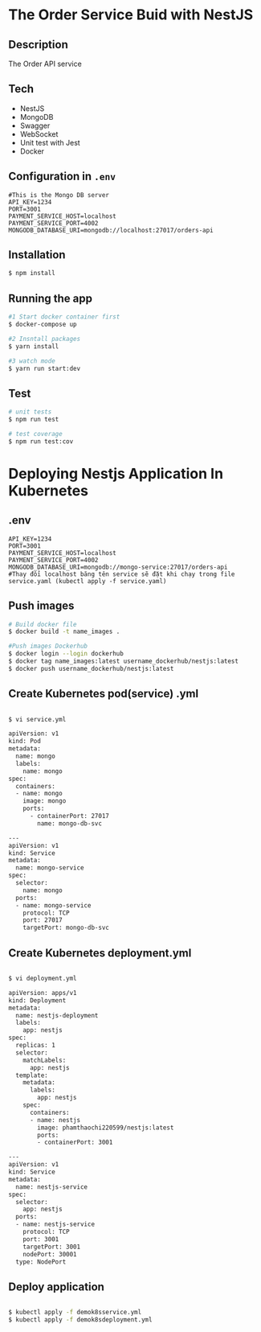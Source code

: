 # The Order Service Buid with NestJS

## Description

The Order API service

## Tech

- NestJS
- MongoDB
- Swagger
- WebSocket
- Unit test with Jest
- Docker

## Configuration in `.env`

```
#This is the Mongo DB server
API_KEY=1234
PORT=3001
PAYMENT_SERVICE_HOST=localhost
PAYMENT_SERVICE_PORT=4002
MONGODB_DATABASE_URI=mongodb://localhost:27017/orders-api
```

## Installation

```bash
$ npm install
```

## Running the app

```bash
#1 Start docker container first
$ docker-compose up

#2 Insntall packages
$ yarn install

#3 watch mode
$ yarn run start:dev
```

## Test

```bash
# unit tests
$ npm run test

# test coverage
$ npm run test:cov
```


# Deploying Nestjs Application In Kubernetes

## .env
```
API_KEY=1234
PORT=3001
PAYMENT_SERVICE_HOST=localhost
PAYMENT_SERVICE_PORT=4002
MONGODB_DATABASE_URI=mongodb://mongo-service:27017/orders-api
#Thay đổi localhost băng tên service sẽ đặt khi chạy trong file service.yaml (kubectl apply -f service.yaml)
```

## Push images
```bash
# Build docker file
$ docker build -t name_images .

#Push images Dockerhub
$ docker login --login dockerhub
$ docker tag name_images:latest username_dockerhub/nestjs:latest
$ docker push username_dockerhub/nestjs:latest
```

## Create Kubernetes pod(service) .yml
```bash

$ vi service.yml

apiVersion: v1
kind: Pod
metadata:
  name: mongo
  labels:
    name: mongo
spec:
  containers:
  - name: mongo
    image: mongo
    ports:
      - containerPort: 27017
        name: mongo-db-svc

---
apiVersion: v1
kind: Service
metadata:
  name: mongo-service
spec:
  selector:
    name: mongo
  ports:
  - name: mongo-service
    protocol: TCP
    port: 27017
    targetPort: mongo-db-svc

```

## Create Kubernetes deployment.yml
```bash

$ vi deployment.yml

apiVersion: apps/v1
kind: Deployment
metadata:
  name: nestjs-deployment
  labels:
    app: nestjs
spec:
  replicas: 1
  selector:
    matchLabels:
      app: nestjs
  template:
    metadata:
      labels:
        app: nestjs
    spec:
      containers:
      - name: nestjs
        image: phamthaochi220599/nestjs:latest
        ports:
        - containerPort: 3001

---
apiVersion: v1
kind: Service
metadata:
  name: nestjs-service
spec:
  selector:
    app: nestjs
  ports:
  - name: nestjs-service
    protocol: TCP
    port: 3001
    targetPort: 3001
    nodePort: 30001
  type: NodePort

```

## Deploy application
```bash

$ kubectl apply -f demok8sservice.yml
$ kubectl apply -f demok8sdeployment.yml
```
